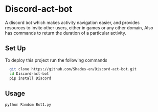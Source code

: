 # Discord-act-bot
A discord bot which makes activity navigation easier, and provides resources to invite other users, either in games or any other domain, 
Also has commands to return the duration of a particular activity.

## Set Up

To deploy this project run the following commands

```bash
  git clone https://github.com/Shades-en/Discord-act-bot.git
  cd Discord-act-bot
  pip install Discord
```

## Usage

```bash
python Random Bot1.py
```
